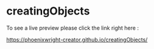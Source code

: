 # creatingObjects
 
To see a live preview please click the link right here :

https://phoenixwright-creator.github.io/creatingObjects/

